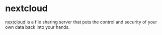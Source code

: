 # nextcloud

[nextcloud](https://nextcloud.com/) is a file sharing server that puts the control and security of your own data back into your hands.
